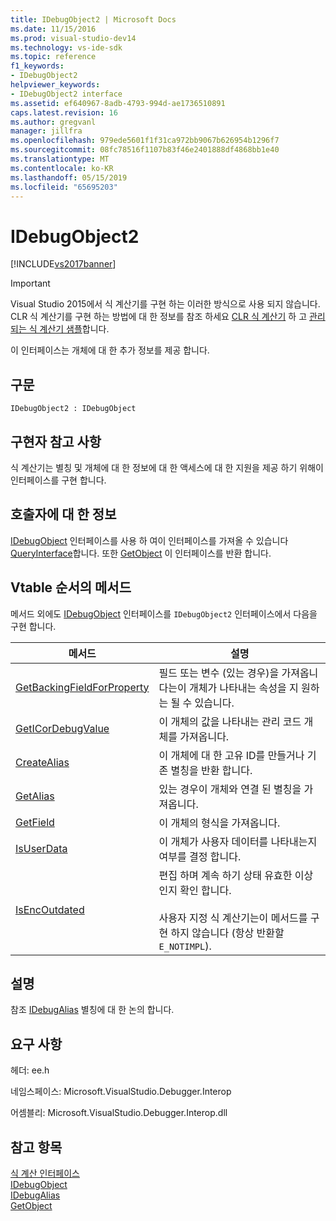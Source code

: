 ```yaml
---
title: IDebugObject2 | Microsoft Docs
ms.date: 11/15/2016
ms.prod: visual-studio-dev14
ms.technology: vs-ide-sdk
ms.topic: reference
f1_keywords:
- IDebugObject2
helpviewer_keywords:
- IDebugObject2 interface
ms.assetid: ef640967-8adb-4793-994d-ae1736510891
caps.latest.revision: 16
ms.author: gregvanl
manager: jillfra
ms.openlocfilehash: 979ede5601f1f31ca972bb9067b626954b1296f7
ms.sourcegitcommit: 08fc78516f1107b83f46e2401888df4868bb1e40
ms.translationtype: MT
ms.contentlocale: ko-KR
ms.lasthandoff: 05/15/2019
ms.locfileid: "65695203"
---
```

# <a name="idebugobject2"></a>IDebugObject2
[!INCLUDE[vs2017banner](../../../includes/vs2017banner.md)]

> [!IMPORTANT]
> Visual Studio 2015에서 식 계산기를 구현 하는 이러한 방식으로 사용 되지 않습니다. CLR 식 계산기를 구현 하는 방법에 대 한 정보를 참조 하세요 [CLR 식 계산기](https://github.com/Microsoft/ConcordExtensibilitySamples/wiki/CLR-Expression-Evaluators) 하 고 [관리 되는 식 계산기 샘플](https://github.com/Microsoft/ConcordExtensibilitySamples/wiki/Managed-Expression-Evaluator-Sample)합니다.  
  
 이 인터페이스는 개체에 대 한 추가 정보를 제공 합니다.  
  
## <a name="syntax"></a>구문  
  
```  
IDebugObject2 : IDebugObject  
```  
  
## <a name="notes-for-implementers"></a>구현자 참고 사항  
 식 계산기는 별칭 및 개체에 대 한 정보에 대 한 액세스에 대 한 지원을 제공 하기 위해이 인터페이스를 구현 합니다.  
  
## <a name="notes-for-callers"></a>호출자에 대 한 정보  
 [IDebugObject](../../../extensibility/debugger/reference/idebugobject.md) 인터페이스를 사용 하 여이 인터페이스를 가져올 수 있습니다 [QueryInterface](https://msdn.microsoft.com/library/62fce95e-aafa-4187-b50b-e6611b74c3b3)합니다. 또한 [GetObject](../../../extensibility/debugger/reference/idebugalias-getobject.md) 이 인터페이스를 반환 합니다.  
  
## <a name="methods-in-vtable-order"></a>Vtable 순서의 메서드  
 메서드 외에도 [IDebugObject](../../../extensibility/debugger/reference/idebugobject.md) 인터페이스를 `IDebugObject2` 인터페이스에서 다음을 구현 합니다.  
  
|메서드|설명|  
|------------|-----------------|  
|[GetBackingFieldForProperty](../../../extensibility/debugger/reference/idebugobject2-getbackingfieldforproperty.md)|필드 또는 변수 (있는 경우)을 가져옵니다는이 개체가 나타내는 속성을 지 원하는 될 수 있습니다.|  
|[GetICorDebugValue](../../../extensibility/debugger/reference/idebugobject2-geticordebugvalue.md)|이 개체의 값을 나타내는 관리 코드 개체를 가져옵니다.|  
|[CreateAlias](../../../extensibility/debugger/reference/idebugobject2-createalias.md)|이 개체에 대 한 고유 ID를 만들거나 기존 별칭을 반환 합니다.|  
|[GetAlias](../../../extensibility/debugger/reference/idebugobject2-getalias.md)|있는 경우이 개체와 연결 된 별칭을 가져옵니다.|  
|[GetField](../../../extensibility/debugger/reference/idebugobject2-getfield.md)|이 개체의 형식을 가져옵니다.|  
|[IsUserData](../../../extensibility/debugger/reference/idebugobject2-isuserdata.md)|이 개체가 사용자 데이터를 나타내는지 여부를 결정 합니다.|  
|[IsEncOutdated](../../../extensibility/debugger/reference/idebugobject2-isencoutdated.md)|편집 하며 계속 하기 상태 유효한 이상 인지 확인 합니다.<br /><br /> 사용자 지정 식 계산기는이 메서드를 구현 하지 않습니다 (항상 반환할 `E_NOTIMPL`).|  
  
## <a name="remarks"></a>설명  
 참조 [IDebugAlias](../../../extensibility/debugger/reference/idebugalias.md) 별칭에 대 한 논의 합니다.  
  
## <a name="requirements"></a>요구 사항  
 헤더: ee.h  
  
 네임스페이스: Microsoft.VisualStudio.Debugger.Interop  
  
 어셈블리: Microsoft.VisualStudio.Debugger.Interop.dll  
  
## <a name="see-also"></a>참고 항목  
 [식 계산 인터페이스](../../../extensibility/debugger/reference/expression-evaluation-interfaces.md)   
 [IDebugObject](../../../extensibility/debugger/reference/idebugobject.md)   
 [IDebugAlias](../../../extensibility/debugger/reference/idebugalias.md)   
 [GetObject](../../../extensibility/debugger/reference/idebugalias-getobject.md)
